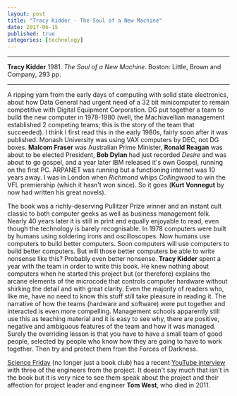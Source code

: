 ```yaml
---
layout: post
title: "Tracy Kidder - The Soul of a New Machine"
date: 2017-06-15
published: true
categories: [technology]
---
```



***
<b>Tracy Kidder</b> 1981. _The Soul of a New Machine_. Boston: Little, Brown and Company, 293 pp.

***

A ripping yarn from the early days of computing with solid state electronics, about how Data General had urgent need of a 32 bit minicomputer to remain competitive with Digital Equipment Corporation.  DG put together a team  to build the new computer in 1978-1980 (well, the Machiavellian management established 2 competing teams; this is the story of the team that succeeded).  I think I first read this in the early 1980s, fairly soon after it was published.  Monash University was using VAX computers by DEC, not DG boxes.  **Malcom Fraser** was Australian Prime Minister, **Ronald Reagan** was about to be elected President, **Bob Dylan** had just recorded _Desire_ and was about to go gospel, and a year later IBM released it's own Gospel, running on the first PC. ARPANET was running but a functioning internet was 10 years away.  I was in London when  _Richmond_ whips _Collingwood_ to win the VFL premiership (which it hasn't won since).  So it goes (**Kurt Vonnegut** by now had written his great novels).

The book was a richly-deserving Pullitzer Prize winner and an instant cult classic to both computer geeks as well as business management folk.  Nearly 40 years later it is still in print and equally enjoyable to read, even though the technology is barely recognisable. In 1978 computers were built by humans using soldering irons and oscilloscopes.  Now humans use computers to build better computers.  Soon computers will use computers to build better computers. But will those better computers be able to write nonsense like this?  Probably even better nonsense.  **Tracy Kidder** spent a year with the team in order to write this book.  He knew nothing about computers when he started this project but (or therefore) explains the arcane elements of the microcode that controls computer hardware without shirking the detail and with great clarity.  Even the majority of readers who, like me, have no need to know this stuff still take pleasure in reading it.  The narrative of how the teams (hardware and software) were put together and interacted is even more compelling. Management schools apparently still use this as teaching material and it is easy to see why, there are positive, negative and ambiguous features of the team and how it was managed.  Surely the overriding lesson is that you have to have a small team of good people, selected by people who know how they are going to have to work together.  Then try and protect them from the Forces of Darkness.

[Science Friday](https://www.sciencefriday.com/) (no longer just a book club) has a recent [YouTube interview](https://www.youtube.com/watch?v=0wq3ucqnaSk) with three of the engineers from the project.  It doesn't say much that isn't in the book but it is very nice to see them speak about the project and their affection for project leader and engineer **Tom West**, who died in 2011.  
